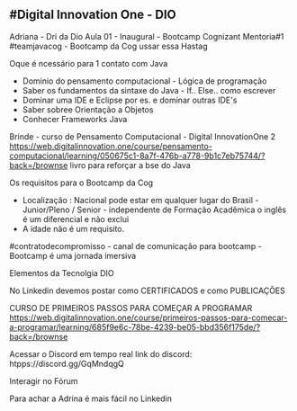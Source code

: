 ## #Digital Innovation One - DIO

Adriana - Dri da Dio
Aula 01 - Inaugural - Bootcamp Cognizant
Mentoria#1
#teamjavacog - Bootcamp da Cog ussar essa Hastag

Oque é ncessário para 1 contato com Java

- Dominio do pensamento computacional - Lógica de programação
- Saber os fundamentos da sintaxe do Java - If.. Else.. como escrever
- Dominar uma IDE e Eclipse por es.   e dominar outras IDE's
- Saber sobree Orientação a Objetos
- Conhecer Frameworks Java

Brinde - curso de Pensamento Computacional - Digital InnovationOne 2
https://web.digitalinnovation.one/course/pensamento-computacional/learning/050675c1-8a7f-476b-a778-9b1c7eb75744/?back=/brownse
livro para reforçar a bse do Java

Os requisitos para o Bootcamp da Cog

- Localização : Nacional pode estar em qualquer lugar do Brasil - Junior/Pleno / Senior - independente de Formação Acadêmica
o inglês é um diferencial e não exclui
- A idade não é um requisito.

#contratodecompromisso - canal de comunicação para bootcamp -
Bootcamp é uma jornada imersiva

Elementos da Tecnolgia DIO


No Linkedin devemos postar como CERTIFICADOS e como PUBLICAÇÕES

CURSO DE PRIMEIROS PASSOS PARA COMEÇAR A PROGRAMAR
https://web.digitalinnovation.one/course/primeiros-passos-para-comecar-a-programar/learning/685f9e6c-78be-4239-be05-bbd356f175de/?back=/brownse

Acessar o Discord em tempo real
link do discord: htpps://discord.gg/GqMndqgQ

Interagir no Fórum

Para achar a Adrina é mais fácil no Linkedin